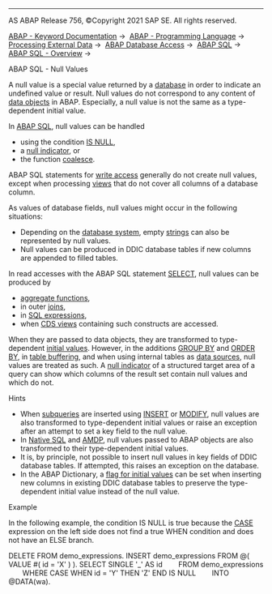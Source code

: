   

* * *

AS ABAP Release 756, ©Copyright 2021 SAP SE. All rights reserved.

[ABAP - Keyword Documentation](javascript:call_link\('abenabap.htm'\)) →  [ABAP - Programming Language](javascript:call_link\('abenabap_reference.htm'\)) →  [Processing External Data](javascript:call_link\('abenabap_language_external_data.htm'\)) →  [ABAP Database Access](javascript:call_link\('abendb_access.htm'\)) →  [ABAP SQL](javascript:call_link\('abenabap_sql.htm'\)) →  [ABAP SQL - Overview](javascript:call_link\('abenabap_sql_oview.htm'\)) → 

ABAP SQL - Null Values

A null value is a special value returned by a [database](javascript:call_link\('abendatabase_glosry.htm'\) "Glossary Entry") in order to indicate an undefined value or result. Null values do not correspond to any content of [data objects](javascript:call_link\('abendata_object_glosry.htm'\) "Glossary Entry") in ABAP. Especially, a null value is not the same as a type-dependent initial value.

In [ABAP SQL](javascript:call_link\('abenabap_sql_glosry.htm'\) "Glossary Entry"), null values can be handled

-   using the condition [IS NULL](javascript:call_link\('abenwhere_logexp_null.htm'\)),
-   a [null indicator](javascript:call_link\('abennull_indicator_glosry.htm'\) "Glossary Entry"), or
-   the function [coalesce](javascript:call_link\('abensql_coalesce.htm'\)).

ABAP SQL statements for [write access](javascript:call_link\('abenabap_sql_writing.htm'\)) generally do not create null values, except when processing [views](javascript:call_link\('abenview_glosry.htm'\) "Glossary Entry") that do not cover all columns of a database column.

As values of database fields, null values might occur in the following situations:

-   Depending on the [database system](javascript:call_link\('abendatabase_system_glosry.htm'\) "Glossary Entry"), empty [strings](javascript:call_link\('abenstring_glosry.htm'\) "Glossary Entry") can also be represented by null values.
-   Null values can be produced in DDIC database tables if new columns are appended to filled tables.

In read accesses with the ABAP SQL statement [SELECT](javascript:call_link\('abapselect.htm'\)), null values can be produced by

-   [aggregate functions](javascript:call_link\('abenaggregate_function_glosry.htm'\) "Glossary Entry"),
-   in outer [joins](javascript:call_link\('abenjoin_glosry.htm'\) "Glossary Entry"),
-   in [SQL expressions](javascript:call_link\('abensql_expression_glosry.htm'\) "Glossary Entry"),
-   when [CDS views](javascript:call_link\('abencds_view_glosry.htm'\) "Glossary Entry") containing such constructs are accessed.

When they are passed to data objects, they are transformed to type-dependent [initial values](javascript:call_link\('abeninitial_value_glosry.htm'\) "Glossary Entry"). However, in the additions [GROUP BY](javascript:call_link\('abapgroupby_clause.htm'\)) and [ORDER BY](javascript:call_link\('abaporderby_clause.htm'\)), in [table buffering](javascript:call_link\('abentable_buffering_glosry.htm'\) "Glossary Entry"), and when using internal tables as [data sources](javascript:call_link\('abapselect_itab.htm'\)), null values are treated as such. A [null indicator](javascript:call_link\('abennull_indicator_glosry.htm'\) "Glossary Entry") of a structured target area of a query can show which columns of the result set contain null values and which do not.

Hints

-   When [subqueries](javascript:call_link\('abensubquery_glosry.htm'\) "Glossary Entry") are inserted using [INSERT](javascript:call_link\('abapinsert_dbtab.htm'\)) or [MODIFY](javascript:call_link\('abapmodify_dbtab.htm'\)), null values are also transformed to type-dependent initial values or raise an exception after an attempt to set a key field to the null value.
-   In [Native SQL](javascript:call_link\('abennative_sql_glosry.htm'\) "Glossary Entry") and [AMDP](javascript:call_link\('abenamdp_glosry.htm'\) "Glossary Entry"), null values passed to ABAP objects are also transformed to their type-dependent initial values.
-   It is, by principle, not possible to insert null values in key fields of DDIC database tables. If attempted, this raises an exception on the database.
-   In the ABAP Dictionary, a [flag for initial values](javascript:call_link\('abenddic_database_tables_init.htm'\)) can be set when inserting new columns in existing DDIC database tables to preserve the type-dependent initial value instead of the null value.

Example

In the following example, the condition IS NULL is true because the [CASE](javascript:call_link\('abensql_case.htm'\)) expression on the left side does not find a true WHEN condition and does not have an ELSE branch.

DELETE FROM demo\_expressions.
INSERT demo\_expressions FROM @( VALUE #( id = 'X' ) ).
SELECT SINGLE '\_' AS id
       FROM demo\_expressions
       WHERE CASE WHEN id = 'Y' THEN 'Z' END IS NULL
       INTO @DATA(wa).